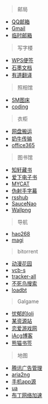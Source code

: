 > 邮局

- [QQ邮箱](https://mail.qq.com)
- [Gmail](https://nibazshab@gmail.com)
- [临时邮箱](https://10minutemail.net)

> 写字楼

- [WPS便签](https://note.wps.cn)
- [石墨文档](https://shimo.im)
- [有道翻译](http://m.youdao.com/translate)

> 照相馆

- [SM图床](https://sm.ms)
- [coding](https://nibazshab.coding.net)

> 衣柜

- [网盘搬运](https://www.multcloud.com)
- [奶牛传输](https://cowtransfer.com)
- [office365](https://www.office.com)

> 图书馆

- [知轩藏书](https://m.aixdzs.com)
- [爱下电子书](https://m.aixdzs.com)
- [MYCAT](http://www.mvcat.com)
- [伪射手字幕](https://assrt.net)
- [rsshub](https://docs.rsshub.app)
- [SauceNao](https://saucenao.com)
- [Wallpng](https://wallhaven.cc)

> 导航

- [hao268](https://hao268.com)
- [magi](https://magi.com)

> bitorrent

- [动漫花园](https://www.dongmanhuayuan.com)
- [vcb-s](https://vcb-s.com)
- [tracker-all](https://trackerslist.com/all.txt)
- [不死鸟搜索](https://hao.su/909)
- [loadbt](https://www.loadbt.com/files)

> Galgame

- [忧郁的loli](https://www.hhgal.com)
- [某资源站](https://www.nyagal.com)
- [恋爱游戏网](https://www.lianaiyx.com) 
- [iAcg博客](https://iacg.rip)
- [熊猫书签](https://expanda.org)

> 地图

- [腾讯广告管理](https://privacy.qq.com/yszc-m.htm)
- [aria2ng](http://aria2.net)
- [手机app源](http://ku.mumuceo.com)
- [ua](http://service.spiritsoft.cn/ua.html)
- [布丁网络加速](https://pud.kaolay.com/user)
